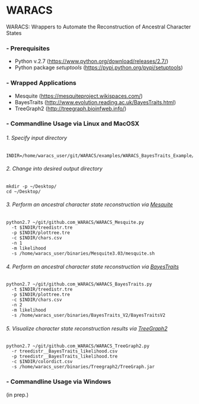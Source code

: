 # WARACS
WARACS: Wrappers to Automate the Reconstruction of Ancestral Character States

### - Prerequisites
* Python v.2.7 (https://www.python.org/download/releases/2.7/)
* Python package *setuptools* (https://pypi.python.org/pypi/setuptools)

### - Wrapped Applications
* Mesquite (https://mesquiteproject.wikispaces.com/)
* BayesTraits (http://www.evolution.reading.ac.uk/BayesTraits.html)
* TreeGraph2 (http://treegraph.bioinfweb.info/)

### - Commandline Usage via Linux and MacOSX
###### 1. Specify input directory
```
INDIR=/home/waracs_user/git/WARACS/examples/WARACS_BayesTraits_Example/01_input/
```
###### 2. Change into desired output directory
```
mkdir -p ~/Desktop/
cd ~/Desktop/
```
###### 3. Perform an ancestral character state reconstruction via [Mesquite](https://mesquiteproject.wikispaces.com/)
```
python2.7 ~/git/github.com_WARACS/WARACS_Mesquite.py
  -t $INDIR/treedistr.tre
  -p $INDIR/plottree.tre
  -c $INDIR/chars.csv
  -n 1
  -m likelihood
  -s /home/waracs_user/binaries/Mesquite3.03/mesquite.sh
```
###### 4. Perform an ancestral character state reconstruction via [BayesTraits](http://www.evolution.reading.ac.uk/BayesTraits.html)
```
python2.7 ~/git/github.com_WARACS/WARACS_BayesTraits.py
  -t $INDIR/treedistr.tre
  -p $INDIR/plottree.tre
  -c $INDIR/chars.csv
  -n 2
  -m likelihood
  -s /home/waracs_user/binaries/BayesTraits_V2/BayesTraitsV2
```
###### 5. Visualize character state reconstruction results via [TreeGraph2](http://treegraph.bioinfweb.info/)
```
python2.7 ~/git/github.com_WARACS/WARACS_TreeGraph2.py
  -r treedistr__BayesTraits_likelihood.csv
  -p treedistr__BayesTraits_likelihood.tre
  -c $INDIR/colordict.csv
  -s /home/waracs_user/binaries/Treegraph2/TreeGraph.jar
```
### - Commandline Usage via Windows
(in prep.)
